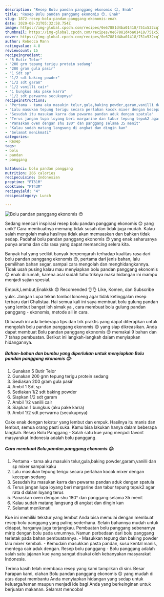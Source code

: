 ```yaml
---
description: "Resep Bolu pandan panggang ekonomis 😊, Enak"
title: "Resep Bolu pandan panggang ekonomis 😊, Enak"
slug: 1872-resep-bolu-pandan-panggang-ekonomis-enak
date: 2020-08-31T05:32:58.754Z
image: https://img-global.cpcdn.com/recipes/0e67881d4ba01418/751x532cq70/bolu-pandan-panggang-ekonomis-😊-foto-resep-utama.jpg
thumbnail: https://img-global.cpcdn.com/recipes/0e67881d4ba01418/751x532cq70/bolu-pandan-panggang-ekonomis-😊-foto-resep-utama.jpg
cover: https://img-global.cpcdn.com/recipes/0e67881d4ba01418/751x532cq70/bolu-pandan-panggang-ekonomis-😊-foto-resep-utama.jpg
author: Rebecca Mann
ratingvalue: 4.8
reviewcount: 15
recipeingredient:
- "5 Butir Telor"
- "200 grm tepung terigu protein sedang"
- "200 gram gula pasir"
- "1 Sdt sp"
- "1/2 sdt baking powder"
- "1/2 sdt garam"
- "1/2 vanilli cair"
- "1 bungkus aku pake karra"
- "1/2 sdt perwarna secukupnya"
recipeinstructions:
- "Pertama - tama aku masukin telur,gula,baking powder,garam,vanilli dan sp mixer sampai kaku"
- "Lalu masukan tepung terigu secara perlahan kocok mixer dengan kecepan sedang"
- "Sesudah itu masukan karra dan pewarna pandan aduk dengan spatula"
- "Terus jangan lupa loyang beri margarine dan tabur tepung tepuk2 agar rata d dalam loyang terus"
- "Panaskan oven dengan shu 180° dan panggang selama 35 menit"
- "Kalau sudah matang langsung di angkat dan dingin kan"
- "Selamat menikmati"
categories:
- Resep
tags:
- bolu
- pandan
- panggang

katakunci: bolu pandan panggang 
nutrition: 266 calories
recipecuisine: Indonesian
preptime: "PT31M"
cooktime: "PT43M"
recipeyield: "4"
recipecategory: Lunch

---
```



![Bolu pandan panggang ekonomis 😊](https://img-global.cpcdn.com/recipes/0e67881d4ba01418/751x532cq70/bolu-pandan-panggang-ekonomis-😊-foto-resep-utama.jpg)

Sedang mencari inspirasi resep bolu pandan panggang ekonomis 😊 yang unik? Cara membuatnya memang tidak susah dan tidak juga mudah. Kalau salah mengolah maka hasilnya tidak akan memuaskan dan bahkan tidak sedap. Padahal bolu pandan panggang ekonomis 😊 yang enak seharusnya punya aroma dan cita rasa yang dapat memancing selera kita.

Banyak hal yang sedikit banyak berpengaruh terhadap kualitas rasa dari bolu pandan panggang ekonomis 😊, pertama dari jenis bahan, lalu pemilihan bahan segar, sampai cara mengolah dan menghidangkannya. Tidak usah pusing kalau mau menyiapkan bolu pandan panggang ekonomis 😊 enak di rumah, karena asal sudah tahu triknya maka hidangan ini mampu menjadi sajian spesial.

Empuk,Lembut,Enakkkk 😍 Recomended 👌👌 Like, Komen, dan Subscribe yukk. Jangan Lupa tekan tombol lonceng agar tidak ketinggalan resep terbaru dari Chalistaa. Hai semua kali ini saya membuat bolu gulung pandan yang lembut banget loh simak ya , cara membuat bolu gulung pandan panggang - ekonomis, metode all in cara.


Di bawah ini ada beberapa tips dan trik praktis yang dapat diterapkan untuk mengolah bolu pandan panggang ekonomis 😊 yang siap dikreasikan. Anda dapat membuat Bolu pandan panggang ekonomis 😊 memakai 9 bahan dan 7 tahap pembuatan. Berikut ini langkah-langkah dalam menyiapkan hidangannya.

<!--inarticleads1-->

##### Bahan-bahan dan bumbu yang diperlukan untuk menyiapkan Bolu pandan panggang ekonomis 😊:

1. Gunakan 5 Butir Telor
1. Gunakan 200 grm tepung terigu protein sedang
1. Sediakan 200 gram gula pasir
1. Ambil 1 Sdt sp
1. Sediakan 1/2 sdt baking powder
1. Siapkan 1/2 sdt garam
1. Ambil 1/2 vanilli cair
1. Siapkan 1 bungkus (aku pake karra)
1. Ambil 1/2 sdt perwarna (secukupnya)


Cake enak dengan tekstur yang lembut dan empuk. Hasilnya itu manis dan lembut, semua orang pasti suka. Kamu bisa lakukan hanya dalam beberapa langkah. Resep Bolu Panggang - Salah satu kue yang menjadi favorit masyarakat Indonesia adalah bolu panggang. 

<!--inarticleads2-->

##### Cara membuat Bolu pandan panggang ekonomis 😊:

1. Pertama - tama aku masukin telur,gula,baking powder,garam,vanilli dan sp mixer sampai kaku
1. Lalu masukan tepung terigu secara perlahan kocok mixer dengan kecepan sedang
1. Sesudah itu masukan karra dan pewarna pandan aduk dengan spatula
1. Terus jangan lupa loyang beri margarine dan tabur tepung tepuk2 agar rata d dalam loyang terus
1. Panaskan oven dengan shu 180° dan panggang selama 35 menit
1. Kalau sudah matang langsung di angkat dan dingin kan
1. Selamat menikmati


Kue ini memiliki tekstur yang lembut Anda bisa memulai dengan membuat resep bolu panggang yang paling sederhana. Selain bahannya mudah untuk didapat, harganya juga terjangkau. Pembuatan bolu panggang sebenarnya mirip dengan bolu pada umumnya. Namun perbedaan dari bolu panggang terletak pada bahan pembuatannya. - Masukkan tepung dan baking powder lalu mixer kembali. - Kemudain masukkan pasta pandan, susu kental manis, mentega cair aduk dengan. Resep bolu panggang - Bolu panggang adalah salah satu jajanan kue yang sangat disukai oleh kebanyakan masyarakat Indonesia. 

Terima kasih telah membaca resep yang kami tampilkan di sini. Besar harapan kami, olahan Bolu pandan panggang ekonomis 😊 yang mudah di atas dapat membantu Anda menyiapkan hidangan yang sedap untuk keluarga/teman maupun menjadi ide bagi Anda yang berkeinginan untuk berjualan makanan. Selamat mencoba!
